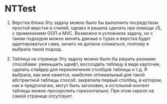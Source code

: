 # NTTest

1. Верстка блока
Эту задачу можно было бы выполнить посредством простой верстки и стилей, однако я решила сделать при помощи JS, с применением ООП и MVC. Возможно я усложнила задачу, но с таким подходом можно менять данные о турах и верстка будет адаптироваться сама, ничего не должно сломаться, поэтому я выбрала такой подход.


2. Таблица на странице
Эту задачу можно было бы решить разными способами: уменьшить шрифт, воссоздать таблицу в виде карточек, сделать слайдер для переключения столбцов таблицы и т.д. Я выбрала, как мне кажется, наиболее оптимальный для такой абстрактной таблицы способ: закрепила первый столбец, в котором, как я предполагаю, могут быть заголовки, а остольной контент таблицы можно проскролить горизонтально. При этом скролл на самой странице отсутсвует. 
